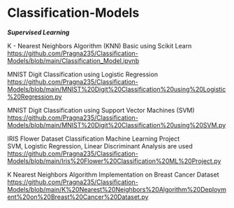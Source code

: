 # Classification-Models

**_Supervised Learning_**

K - Nearest Neighbors Algorithm (KNN) Basic using Scikit Learn
<br> https://github.com/Pragna235/Classification-Models/blob/main/Classification_Model.ipynb

MNIST Digit Classification using Logistic Regression
<br> https://github.com/Pragna235/Classification-Models/blob/main/MNIST%20Digit%20Classification%20using%20Logistic%20Regression.py

MNIST Digit Classification using Support Vector Machines (SVM)
<br> https://github.com/Pragna235/Classification-Models/blob/main/MNIST%20Digit%20Classification%20using%20SVM.py

IRIS Flower Dataset Classification Machine Learning Project 
<br> SVM, Logistic Regression, Linear Discriminant Analysis are used
<br> https://github.com/Pragna235/Classification-Models/blob/main/Iris%20Flower%20Classification%20ML%20Project.py

K Nearest Neighbors Algorithm Implementation on Breast Cancer Dataset
<br> https://github.com/Pragna235/Classification-Models/blob/main/K%20Nearest%20Neighbors%20Algorithm%20Deployment%20on%20Breast%20Cancer%20Dataset.py
